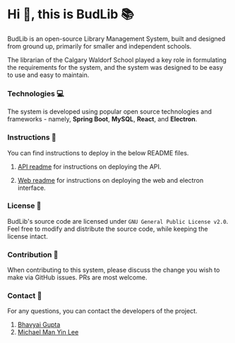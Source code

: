 # Hi :wave:, this is BudLib :books:

BudLib is an open-source Library Management System, built and designed from ground up, primarily for smaller and independent schools.

The librarian of the Calgary Waldorf School played a key role in formulating the requirements for the system, and the system was designed to be easy to use and easy to maintain.

### Technologies :computer:

The system is developed using popular open source technologies and frameworks - namely, **Spring Boot**, **MySQL**, **React**, and **Electron**.

### Instructions :pencil:

You can find instructions to deploy in the below README files.

1. [API readme](https://github.com/budlib/budlib-api/blob/main/README.md) for instructions on deploying the API.

2. [Web readme](https://github.com/budlib/budlib-web/blob/main/README.md) for instructions on deploying the web and electron interface.

### License :penguin:

BudLib's source code are licensed under `GNU General Public License v2.0`. Feel free to modify and distribute the source code, while keeping the license intact.

### Contribution :handshake:

When contributing to this system, please discuss the change you wish to make via GitHub issues. PRs are most welcome.

### Contact :email:

For any questions, you can contact the developers of the project.

1. [Bhavyai Gupta](mailto:zbhavyai@gmail.com)
2. [Michael Man Yin Lee](mailto:firyace@gmail.com)
